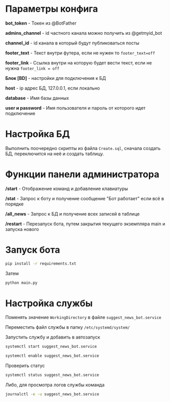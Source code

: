 # Параметры конфига

**bot_token** - Токен из @BotFather

**admins_channel** - id частного канала можно получить из @getmyid_bot 

**channel_id** -  id канала в который будут публиковаться посты

**footer_text** - Текст внутри футера, если не нужен то `footer_text=off`

**footer_link** - Ссылка внутри на которую будет вести текст, если не нужна `footer_link = off`

**Блок \[BD]** - настройки для подключения к БД

**host** - ip адрес БД, 127.0.0.1, если локально

**database** - Имя базы данных

**user и password** - Имя пользователя и пароль от которого идет подключение

# Настройка БД

Выполнить поочередно скрипты из файла `Create.sql`, сначала создать БД, переключится на неё и создать таблицу.

# Функции панели администратора

**/start** - Отображение команд и добавление клавиатуры

**/stat** - Запрос к боту и получение сообщение "Бот работает" если всё в порядке

**/all_news** - Запрос к БД и получение всех записей в таблице

**/restart** - Перезапуск бота, путем закрытия текущего экземпляра main и запуска нового

# Запуск бота

```sh
pip install -r requirements.txt
```

Затем

```sh
python main.py
```

# Настройка службы

Поменять значение `WorkingDirectory` в файле `suggest_news_bot.service`

Переместить файл службы в папку `/etc/systemd/system/`

Запустить службу и добавить в автозапуск

```sh
systemctl start suggest_news_bot.service
```
```sh
systemctl enable suggest_news_bot.service
```

Проверить статус

```sh
systemctl status suggest_news_bot.service
```

Либо, для просмотра логов службы команда 

```sh
journalctl -e -u suggest_news_bot.service
```
